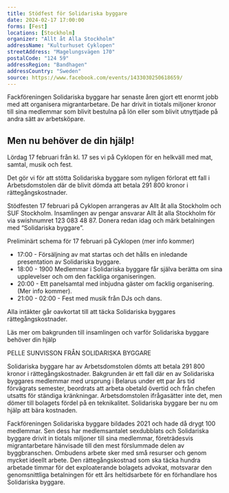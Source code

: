 ```yaml
---
title: Stödfest för Solidariska byggare
date: 2024-02-17 17:00:00
forms: [Fest]
locations: [Stockholm]
organizer: "Allt åt Alla Stockholm"
addressName: "Kulturhuset Cyklopen"
streetAddress: "Magelungsvägen 170"
postalCode: "124 59"
addressRegion: "Bandhagen"
addressCountry: "Sweden"
source: https://www.facebook.com/events/1433030250618659/
---
```

Fackföreningen Solidariska byggare har senaste åren gjort ett enormt jobb med att organisera migrantarbetare. De har drivit in tiotals miljoner kronor till sina medlemmar som blivit bestulna på lön eller som blivit utnyttjade på andra sätt av arbetsköpare.

## Men nu behöver de din hjälp!

Lördag 17 februari från kl. 17 ses vi på Cyklopen för en helkväll med mat, samtal, musik och fest.

Det gör vi för att stötta Solidariska byggare som nyligen förlorat ett fall i Arbetsdomstolen där de blivit dömda att betala 291 800 kronor i rättegångskostnader.

Stödfesten 17 februari på Cyklopen arrangeras av Allt åt alla Stockholm och SUF Stockholm. Insamlingen av pengar ansvarar Allt åt alla Stockholm för via swishnumret 123 083 48 87. Donera redan idag och märk betalningen med “Solidariska byggare”.

Preliminärt schema för 17 februari på Cyklopen (mer info kommer)

- 17:00 - Försäljning av mat startas och det hålls en inledande presentation av Solidariska byggare.
- 18:00 - 1900 Medlemmar i Solidariska byggare får själva berätta om sina upplevelser och om den fackliga organiseringen.
- 20:00 - Ett panelsamtal med inbjudna gäster om facklig organisering. (Mer info kommer).
- 21:00 - 02:00 - Fest med musik från DJs och dans.

Alla intäkter går oavkortat till att täcka Solidariska byggares rättegångskostnader.

Läs mer om bakgrunden till insamlingen och varför Solidariska byggare behöver din hjälp

PELLE SUNVISSON FRÅN SOLIDARISKA BYGGARE

Solidariska byggare har av Arbetsdomstolen dömts att betala 291 800 kronor i rättegångskostnader. Bakgrunden är ett fall där en av Solidariska byggares medlemmar med ursprung i Belarus under ett par års tid förvägrats semester, beordrats att arbeta obetald övertid och från chefen utsatts för ständiga kränkningar. Arbetsdomstolen ifrågasätter inte det, men dömer till bolagets fördel på en teknikalitet. Solidariska byggare ber nu om hjälp att bära kostnaden.

Fackföreningen Solidariska byggare bildades 2021 och hade då drygt 100 medlemmar. Sen dess har medlemsantalet sexdubblats och Solidariska byggare drivit in tiotals miljoner till sina medlemmar, företrädesvis migrantarbetare hänvisade till den mest förslummade delen av byggbranschen. Ombudens arbete sker med små resurser och genom mycket ideellt arbete. Den rättegångskostnad som ska täcka hundra arbetade timmar för det exploaterande bolagets advokat, motsvarar den genomsnittliga betalningen för ett års heltidsarbete för en förhandlare hos Solidariska byggare.
